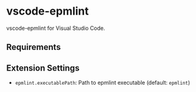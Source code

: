 # vscode-epmlint

vscode-epmlint for Visual Studio Code.

## Requirements

## Extension Settings

- `epmlint.executablePath`: Path to epmlint executable (default: `epmlint`)

